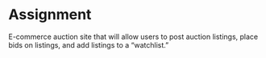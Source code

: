 # Assignment
E-commerce auction site that will allow users to post auction listings, place bids on listings, and add listings to a “watchlist.”
